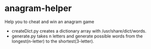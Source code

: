 # anagram-helper
Help you to cheat and win an anagram game

* createDict.py creates a dictionary array with /usr/share/dict/words.
* generate.py takes n letters and generate possible words from the longest(n-letter) to the shortest(3-letter).